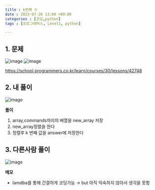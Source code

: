 ```yaml
---
title : k번째 수
date : 2023-07-26 13:00 +09:00
categories : [코딩,python]
tags : [프로그래머스, Level1, python]

---
```

## 1. 문제
![image](https://github.com/mini0-0/mini0-0.github.io/assets/63296983/031c5001-922f-4f9e-8d44-49974c63564e)
![image](https://github.com/mini0-0/mini0-0.github.io/assets/63296983/16083fa0-5e06-43d7-b6bf-46c8032e9eee)


<https://school.programmers.co.kr/learn/courses/30/lessons/42748>

## 2. 내 풀이

![image](https://github.com/mini0-0/mini0-0.github.io/assets/63296983/6f3e3f10-e0eb-4d98-86e6-6e67ef372be0)

**풀이**

1. array,commands까지의 배열을 new_array 저장
2. new_array정렬을 한다
3. 정렬후 k 번째 값을 answer에 저장한다

## 3. 다른사람 풀이
![image](https://github.com/mini0-0/mini0-0.github.io/assets/63296983/71325655-78f9-4d4f-bda2-7146e21153ad)

**메모**

- lamdba를 통해 간결하게 코딩가능 → but 아직 익숙하지 않아서 생각을 못함

